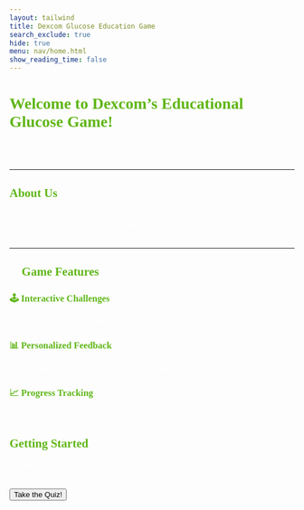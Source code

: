 ```yaml
---
layout: tailwind
title: Dexcom Glucose Education Game
search_exclude: true
hide: true
menu: nav/home.html
show_reading_time: false
---
```

<link href='https://fonts.googleapis.com/css?family=Oxygen Mono' rel='stylesheet'>

<style>
    p {
        font-family: 'Oxygen Mono';
        font-size: 15px;
        color: white;
    }

    h1, h2, h3 {
        font-family: 'Oxygen Mono';
        color:#5fb617;
    }
</style>

<h1 class="text-5xl font-bold text-center mt-16 drop-shadow-lg">
    Welcome to Dexcom’s Educational Glucose Game!
</h1>

<p class="text-xl text-center text-gray-300 max-w-3xl mx-auto mt-4 leading-relaxed">
   Learn how to manage glucose levels through interactive challenges and personalized feedback.
</p>

<div class="w-24 h-1 bg-green-400 mx-auto mt-6 rounded-full"></div>

---

<h2 class="text-4xl font-bold text-center mt-20">
    About Us
</h2>

<div class="bg-green-900 rounded-3xl shadow-xl p-10 mx-auto max-w-4xl mt-6">
    <p class="text-lg text-gray-300 text-center leading-relaxed">
        The Dexcom Interactive Glucose Education Game is designed to teach users about glucose monitoring 
        in a fun, engaging, and interactive way. Users will learn how to manage glucose levels through 
        interactive challenges and personalized feedback.
    </p>
</div>

<div class="w-24 h-1 bg-green-400 mx-auto mt-10 rounded-full"></div>

---

<h2 class="text-4xl font-bold text-center mt-20">
    🎯 Game Features
</h2>

<div class="grid grid-cols-1 sm:grid-cols-2 md:grid-cols-3 gap-8 px-8 mt-10">
    <div class="bg-green-800 rounded-3xl shadow-lg p-6 hover:scale-105 transform transition-all duration-300">
        <h3 class="text-2xl font-bold text-green-300">🕹️ Interactive Challenges</h3>
        <p class="text-lg text-gray-300 mt-2">
            Test your glucose management knowledge with engaging tasks and scenarios.
        </p>
    </div>
    <div class="bg-green-800 rounded-3xl shadow-lg p-6 hover:scale-105 transform transition-all duration-300">
        <h3 class="text-2xl font-bold text-green-300">📊 Personalized Feedback</h3>
        <p class="text-lg text-gray-300 mt-2">
            Get real-time insights on your performance and improve your learning.
        </p>
    </div>
    <div class="bg-green-800 rounded-3xl shadow-lg p-6 hover:scale-105 transform transition-all duration-300">
        <h3 class="text-2xl font-bold text-green-300">📈 Progress Tracking</h3>
        <p class="text-lg text-gray-300 mt-2">
            See how much you’ve learned with custom analytics and feedback.
        </p>
    </div>
</div>

<div class="w-24 h-1 bg-green-400 mx-auto mt-10 rounded-full"></div>

<div class="text-center mt-10">
    <h2 class="text-4xl font-bold">
        Getting Started
    </h2>
    <p class="text-lg text-gray-300 mt-4">
        Create an account and take our diagnostic quiz to get suggestions on what your next monitoring steps should be.
    </p>
    <button class="quiz-button">
        Take the Quiz!
    </button>
</div>

<div class="w-24 h-1 bg-green-400 mx-auto mt-10 rounded-full"></div>
